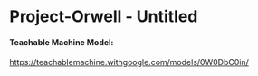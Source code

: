 # Project-Orwell - Untitled

#### Teachable Machine Model:
https://teachablemachine.withgoogle.com/models/0W0DbC0in/
